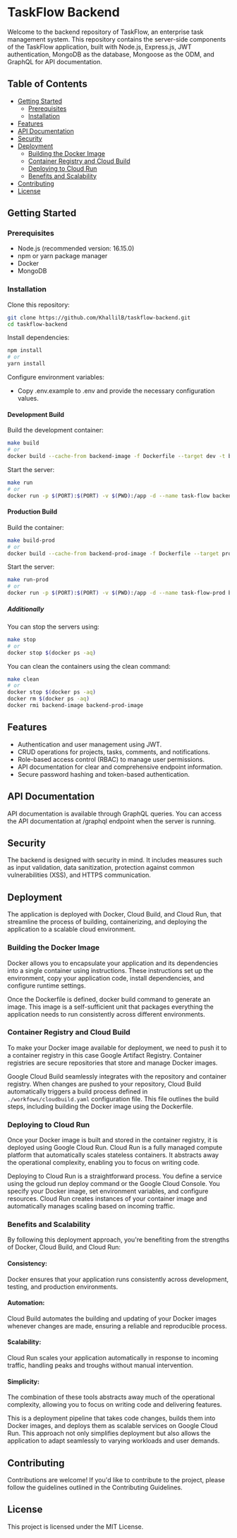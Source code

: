 # TaskFlow Backend

Welcome to the backend repository of TaskFlow, an enterprise task management system. This repository contains the server-side components of the TaskFlow application, built with Node.js, Express.js, JWT authentication, MongoDB as the database, Mongoose as the ODM, and GraphQL for API documentation.

## Table of Contents

- [Getting Started](#getting-started)
  - [Prerequisites](#prerequisites)
  - [Installation](#installation)
- [Features](#features)
- [API Documentation](#api-documentation)
- [Security](#security)
- [Deployment](#deployment)
  - [Building the Docker Image](#building-the-docker-image)
  - [Container Registry and Cloud Build](#container-registry-and-cloud-build)
  - [Deploying to Cloud Run](#deploying-to-cloud-run)
  - [Benefits and Scalability](#benefits-and-scalability)
- [Contributing](#contributing)
- [License](#license)

## Getting Started

### Prerequisites

- Node.js (recommended version: 16.15.0)
- npm or yarn package manager
- Docker
- MongoDB 

### Installation

Clone this repository:
```sh
git clone https://github.com/KhallilB/taskflow-backend.git
cd taskflow-backend
```

Install dependencies:
```sh
npm install
# or
yarn install
```

Configure environment variables:

- Copy .env.example to .env and provide the necessary configuration values.

#### Development Build
Build the development container:
```sh
make build
# or
docker build --cache-from backend-image -f Dockerfile --target dev -t backend-image .
```

Start the server:
```sh
make run
# or 
docker run -p $(PORT):$(PORT) -v $(PWD):/app -d --name task-flow backend-image
```

#### Production Build
Build the container:
```sh
make build-prod
# or
docker build --cache-from backend-prod-image -f Dockerfile --target prod -t backend-prod-image .
```

Start the server:
```sh
make run-prod
# or
docker run -p $(PORT):$(PORT) -v $(PWD):/app -d --name task-flow-prod backend-prod-image
```

##### Additionally
You can stop the servers using:
```sh
make stop
# or
docker stop $(docker ps -aq)
```

You can clean the containers using the clean command:
```sh
make clean
# or
docker stop $(docker ps -aq)
docker rm $(docker ps -aq)
docker rmi backend-image backend-prod-image
```

## Features
- Authentication and user management using JWT.
- CRUD operations for projects, tasks, comments, and notifications.
- Role-based access control (RBAC) to manage user permissions.
- API documentation for clear and comprehensive endpoint information.
- Secure password hashing and token-based authentication.

## API Documentation
API documentation is available through GraphQL queries. You can access the API documentation at /graphql endpoint when the server is running.

## Security
The backend is designed with security in mind. It includes measures such as input validation, data sanitization, protection against common vulnerabilities (XSS), and HTTPS communication.

## Deployment
The application is deployed with Docker, Cloud Build, and Cloud Run, that streamline the process of building, containerizing, and deploying the application to a scalable cloud environment.

### Building the Docker Image
Docker allows you to encapsulate your application and its dependencies into a single container using instructions. These instructions set up the environment, copy your application code, install dependencies, and configure runtime settings.

Once the Dockerfile is defined, docker build command to generate an image. This image is a self-sufficient unit that packages everything the application needs to run consistently across different environments.

### Container Registry and Cloud Build
To make your Docker image available for deployment, we need to push it to a container registry in this case Google Artifact Registry. Container registries are secure repositories that store and manage Docker images.

Google Cloud Build seamlessly integrates with the repository and container registry. When changes are pushed to your repository, Cloud Build automatically triggers a build process defined in ```./workfows/cloudbuild.yaml``` configuration file. This file outlines the build steps, including building the Docker image using the Dockerfile.

### Deploying to Cloud Run
Once your Docker image is built and stored in the container registry, it is deployed using Google Cloud Run. Cloud Run is a fully managed compute platform that automatically scales stateless containers. It abstracts away the operational complexity, enabling you to focus on writing code.

Deploying to Cloud Run is a straightforward process. You define a service using the gcloud run deploy command or the Google Cloud Console. You specify your Docker image, set environment variables, and configure resources. Cloud Run creates instances of your container image and automatically manages scaling based on incoming traffic.

### Benefits and Scalability
By following this deployment approach, you're benefiting from the strengths of Docker, Cloud Build, and Cloud Run:

#### Consistency: 
Docker ensures that your application runs consistently across development, testing, and production environments.

#### Automation: 
Cloud Build automates the building and updating of your Docker images whenever changes are made, ensuring a reliable and reproducible process.

#### Scalability: 
Cloud Run scales your application automatically in response to incoming traffic, handling peaks and troughs without manual intervention.

#### Simplicity:
 The combination of these tools abstracts away much of the operational complexity, allowing you to focus on writing code and delivering features.

This is a deployment pipeline that takes code changes, builds them into Docker images, and deploys them as scalable services on Google Cloud Run. This approach not only simplifies deployment but also allows the application to adapt seamlessly to varying workloads and user demands.

## Contributing
Contributions are welcome! If you'd like to contribute to the project, please follow the guidelines outlined in the Contributing Guidelines.

## License
This project is licensed under the MIT License.